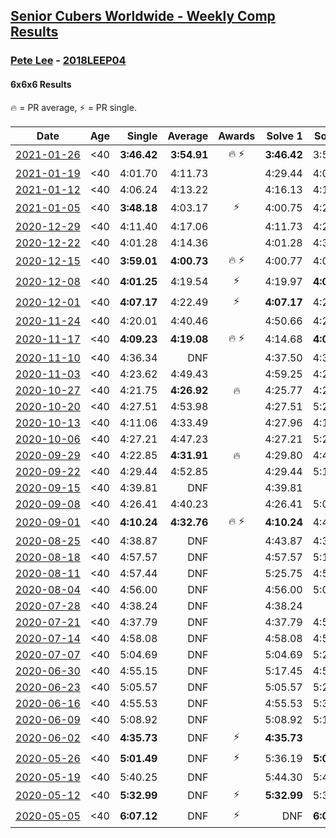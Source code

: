 <style>table {white-space: nowrap;}</style>

## [Senior Cubers Worldwide - Weekly Comp Results](/scw-comp/results/)
### [Pete Lee](README.md) - [2018LEEP04](https://www.worldcubeassociation.org/persons/2018LEEP04?event=666)
#### 6x6x6 Results

<span style="white-space: nowrap;">🔥 = PR average</span>, <span style="white-space: nowrap;">⚡ = PR single</span>.

| Date | Age | Single | Average | Awards | Solve 1 | Solve 2 | Solve 3 | Video |
| :--: | :--: | --: | --: | :--: | --: | --: | --: | :-- |
| [2021-01-26](../../results/2021-01-26/666.md) | <40 | **3:46.42** | **3:54.91** | 🔥 ⚡ | **3:46.42** | 3:50.36 | 4:07.96 | [Desktop](https://www.facebook.com/events/886756952081472/permalink/887799845310516) / [Mobile](https://m.facebook.com/events/886756952081472?view=permalink&id=887799845310516) |
| [2021-01-19](../../results/2021-01-19/666.md) | <40 | 4:01.70 | 4:11.73 |  | 4:29.44 | 4:04.06 | 4:01.70 | [Desktop](https://www.facebook.com/events/801984480354340/permalink/802385456980909) / [Mobile](https://m.facebook.com/events/801984480354340?view=permalink&id=802385456980909) |
| [2021-01-12](../../results/2021-01-12/666.md) | <40 | 4:06.24 | 4:13.22 |  | 4:16.13 | 4:17.28 | 4:06.24 | [Desktop](https://www.facebook.com/events/412251730086008/permalink/412908940020287) / [Mobile](https://m.facebook.com/events/412251730086008?view=permalink&id=412908940020287) |
| [2021-01-05](../../results/2021-01-05/666.md) | <40 | **3:48.18** | 4:03.17 | ⚡ | 4:00.75 | 4:20.57 | **3:48.18** | [Desktop](https://www.facebook.com/events/438895340619582/permalink/439927250516391) / [Mobile](https://m.facebook.com/events/438895340619582?view=permalink&id=439927250516391) |
| [2020-12-29](../../results/2020-12-29/666.md) | <40 | 4:11.40 | 4:17.06 |  | 4:11.73 | 4:28.05 | 4:11.40 | [Desktop](https://www.facebook.com/events/1086076581855919/permalink/1086716761791901) / [Mobile](https://m.facebook.com/events/1086076581855919?view=permalink&id=1086716761791901) |
| [2020-12-22](../../results/2020-12-22/666.md) | <40 | 4:01.28 | 4:14.36 |  | 4:01.28 | 4:31.63 | 4:10.16 | [Desktop](https://www.facebook.com/events/202563571576862/permalink/203893801443839) / [Mobile](https://m.facebook.com/events/202563571576862?view=permalink&id=203893801443839) |
| [2020-12-15](../../results/2020-12-15/666.md) | <40 | **3:59.01** | **4:00.73** | 🔥 ⚡ | 4:00.77 | 4:02.41 | **3:59.01** | [Desktop](https://www.facebook.com/events/380879093195746/permalink/381446746472314) / [Mobile](https://m.facebook.com/events/380879093195746?view=permalink&id=381446746472314) |
| [2020-12-08](../../results/2020-12-08/666.md) | <40 | **4:01.25** | 4:19.54 | ⚡ | 4:19.97 | **4:01.25** | 4:37.40 | [Desktop](https://www.facebook.com/events/209111367450307/permalink/210348740659903) / [Mobile](https://m.facebook.com/events/209111367450307?view=permalink&id=210348740659903) |
| [2020-12-01](../../results/2020-12-01/666.md) | <40 | **4:07.17** | 4:22.49 | ⚡ | **4:07.17** | 4:20.14 | 4:40.17 | [Desktop](https://www.facebook.com/events/1067911153659963/permalink/1069119403539138) / [Mobile](https://m.facebook.com/events/1067911153659963?view=permalink&id=1069119403539138) |
| [2020-11-24](../../results/2020-11-24/666.md) | <40 | 4:20.01 | 4:40.46 |  | 4:50.66 | 4:20.01 | 4:50.72 | [Desktop](https://www.facebook.com/events/383885642947563/permalink/385131879489606) / [Mobile](https://m.facebook.com/events/383885642947563?view=permalink&id=385131879489606) |
| [2020-11-17](../../results/2020-11-17/666.md) | <40 | **4:09.23** | **4:19.08** | 🔥 ⚡ | 4:14.68 | **4:09.23** | 4:33.32 | [Desktop](https://www.facebook.com/events/385577379164063/permalink/386924259029375) / [Mobile](https://m.facebook.com/events/385577379164063?view=permalink&id=386924259029375) |
| [2020-11-10](../../results/2020-11-10/666.md) | <40 | 4:36.34 | DNF |  | 4:37.50 | 4:36.34 | DNS | [Desktop](https://www.facebook.com/events/2956286364603224/permalink/2959388870959640) / [Mobile](https://m.facebook.com/events/2956286364603224?view=permalink&id=2959388870959640) |
| [2020-11-03](../../results/2020-11-03/666.md) | <40 | 4:23.62 | 4:49.43 |  | 4:59.25 | 4:23.62 | 5:05.41 | [Desktop](https://www.facebook.com/events/391709741873523/permalink/395581991486298) / [Mobile](https://m.facebook.com/events/391709741873523?view=permalink&id=395581991486298) |
| [2020-10-27](../../results/2020-10-27/666.md) | <40 | 4:21.75 | **4:26.92** | 🔥 | 4:25.77 | 4:21.75 | 4:33.24 | [Desktop](https://www.facebook.com/events/1621959871298390/permalink/1623989491095428) / [Mobile](https://m.facebook.com/events/1621959871298390?view=permalink&id=1623989491095428) |
| [2020-10-20](../../results/2020-10-20/666.md) | <40 | 4:27.51 | 4:53.98 |  | 4:27.51 | 5:20.16 | 4:54.28 | [Desktop](https://www.facebook.com/events/758279974902955/permalink/762983131099306) / [Mobile](https://m.facebook.com/events/758279974902955?view=permalink&id=762983131099306) |
| [2020-10-13](../../results/2020-10-13/666.md) | <40 | 4:11.06 | 4:33.49 |  | 4:27.96 | 4:11.06 | 5:01.46 | [Desktop](https://www.facebook.com/events/746942356162446/permalink/748066889383326) / [Mobile](https://m.facebook.com/events/746942356162446?view=permalink&id=748066889383326) |
| [2020-10-06](../../results/2020-10-06/666.md) | <40 | 4:27.21 | 4:47.23 |  | 4:27.21 | 5:21.59 | 4:32.89 | [Desktop](https://www.facebook.com/events/2766581680255939/permalink/2768196093427831) / [Mobile](https://m.facebook.com/events/2766581680255939?view=permalink&id=2768196093427831) |
| [2020-09-29](../../results/2020-09-29/666.md) | <40 | 4:22.85 | **4:31.91** | 🔥 | 4:29.80 | 4:43.07 | 4:22.85 | [Desktop](https://www.facebook.com/events/427181104911253/permalink/428657051430325) / [Mobile](https://m.facebook.com/events/427181104911253?view=permalink&id=428657051430325) |
| [2020-09-22](../../results/2020-09-22/666.md) | <40 | 4:29.44 | 4:52.85 |  | 4:29.44 | 5:17.81 | 4:51.30 | [Desktop](https://www.facebook.com/events/342541897161786/permalink/345620583520584) / [Mobile](https://m.facebook.com/events/342541897161786?view=permalink&id=345620583520584) |
| [2020-09-15](../../results/2020-09-15/666.md) | <40 | 4:39.81 | DNF |  | 4:39.81 | DNF | DNS | [Desktop](https://www.facebook.com/events/655903882008117/permalink/657355075196331) / [Mobile](https://m.facebook.com/events/655903882008117?view=permalink&id=657355075196331) |
| [2020-09-08](../../results/2020-09-08/666.md) | <40 | 4:26.41 | 4:40.23 |  | 4:26.41 | 5:02.61 | 4:31.67 | [Desktop](https://www.facebook.com/events/342884623427933/permalink/344242483292147) / [Mobile](https://m.facebook.com/events/342884623427933?view=permalink&id=344242483292147) |
| [2020-09-01](../../results/2020-09-01/666.md) | <40 | **4:10.24** | **4:32.76** | 🔥 ⚡ | **4:10.24** | 4:49.08 | 4:38.95 | [Desktop](https://www.facebook.com/events/987180995036806/permalink/988682058220033) / [Mobile](https://m.facebook.com/events/987180995036806?view=permalink&id=988682058220033) |
| [2020-08-25](../../results/2020-08-25/666.md) | <40 | 4:38.87 | DNF |  | 4:43.87 | 4:38.87 | DNS | [Desktop](https://www.facebook.com/events/375269430142971/permalink/376623503340897) / [Mobile](https://m.facebook.com/events/375269430142971?view=permalink&id=376623503340897) |
| [2020-08-18](../../results/2020-08-18/666.md) | <40 | 4:57.57 | DNF |  | 4:57.57 | 5:15.17 | DNS | [Desktop](https://www.facebook.com/events/3231806576868309/permalink/3237216246327342) / [Mobile](https://m.facebook.com/events/3231806576868309?view=permalink&id=3237216246327342) |
| [2020-08-11](../../results/2020-08-11/666.md) | <40 | 4:57.44 | DNF |  | 5:25.75 | 4:57.44 | DNS | [Desktop](https://www.facebook.com/events/1112228215845470/permalink/1113738029027822) / [Mobile](https://m.facebook.com/events/1112228215845470?view=permalink&id=1113738029027822) |
| [2020-08-04](../../results/2020-08-04/666.md) | <40 | 4:56.00 | DNF |  | 4:56.00 | 5:00.34 | DNS | [Desktop](https://www.facebook.com/events/770016233779888/permalink/771528106962034) / [Mobile](https://m.facebook.com/events/770016233779888?view=permalink&id=771528106962034) |
| [2020-07-28](../../results/2020-07-28/666.md) | <40 | 4:38.24 | DNF |  | 4:38.24 | DNF | DNS | [Desktop](https://www.facebook.com/events/299658408049797/permalink/300933144588990) / [Mobile](https://m.facebook.com/events/299658408049797?view=permalink&id=300933144588990) |
| [2020-07-21](../../results/2020-07-21/666.md) | <40 | 4:37.79 | DNF |  | 4:37.79 | 4:51.16 | DNS | [Desktop](https://www.facebook.com/events/3081159145282455/permalink/3082287121836324) / [Mobile](https://m.facebook.com/events/3081159145282455?view=permalink&id=3082287121836324) |
| [2020-07-14](../../results/2020-07-14/666.md) | <40 | 4:58.08 | DNF |  | 4:58.08 | 4:59.56 | DNS | [Desktop](https://www.facebook.com/events/2729568740635198/permalink/2730389147219824) / [Mobile](https://m.facebook.com/events/2729568740635198?view=permalink&id=2730389147219824) |
| [2020-07-07](../../results/2020-07-07/666.md) | <40 | 5:04.69 | DNF |  | 5:04.69 | 5:25.96 | DNS | [Desktop](https://www.facebook.com/events/307625317040136/permalink/308488300287171) / [Mobile](https://m.facebook.com/events/307625317040136?view=permalink&id=308488300287171) |
| [2020-06-30](../../results/2020-06-30/666.md) | <40 | 4:55.15 | DNF |  | 5:17.45 | 4:55.15 | DNS | [Desktop](https://www.facebook.com/events/284746466306313/permalink/285784319535861) / [Mobile](https://m.facebook.com/events/284746466306313?view=permalink&id=285784319535861) |
| [2020-06-23](../../results/2020-06-23/666.md) | <40 | 5:05.57 | DNF |  | 5:05.57 | 5:24.81 | DNS | [Desktop](https://www.facebook.com/events/268636114456043/permalink/269490254370629) / [Mobile](https://m.facebook.com/events/268636114456043?view=permalink&id=269490254370629) |
| [2020-06-16](../../results/2020-06-16/666.md) | <40 | 4:55.53 | DNF |  | 4:55.53 | 5:38.96 | DNS | [Desktop](https://www.facebook.com/events/256188575607890/permalink/257231552170259) / [Mobile](https://m.facebook.com/events/256188575607890?view=permalink&id=257231552170259) |
| [2020-06-09](../../results/2020-06-09/666.md) | <40 | 5:08.92 | DNF |  | 5:08.92 | 5:15.76 | DNS | [Desktop](https://www.facebook.com/events/1130228284009045/permalink/1131240830574457) / [Mobile](https://m.facebook.com/events/1130228284009045?view=permalink&id=1131240830574457) |
| [2020-06-02](../../results/2020-06-02/666.md) | <40 | **4:35.73** | DNF | ⚡ | **4:35.73** | DNF | DNS | [Desktop](https://www.facebook.com/events/573401076937046/permalink/574505536826600) / [Mobile](https://m.facebook.com/events/573401076937046?view=permalink&id=574505536826600) |
| [2020-05-26](../../results/2020-05-26/666.md) | <40 | **5:01.49** | DNF | ⚡ | 5:36.19 | **5:01.49** | DNS | [Desktop](https://www.facebook.com/events/637852836799991/permalink/638586916726583) / [Mobile](https://m.facebook.com/events/637852836799991?view=permalink&id=638586916726583) |
| [2020-05-19](../../results/2020-05-19/666.md) | <40 | 5:40.25 | DNF |  | 5:44.30 | 5:40.25 | DNS | [Desktop](https://www.facebook.com/events/201300894172579/permalink/201971677438834) / [Mobile](https://m.facebook.com/events/201300894172579?view=permalink&id=201971677438834) |
| [2020-05-12](../../results/2020-05-12/666.md) | <40 | **5:32.99** | DNF | ⚡ | **5:32.99** | 5:35.76 | DNS | [Desktop](https://www.facebook.com/events/276138643524223/permalink/276961166775304) / [Mobile](https://m.facebook.com/events/276138643524223?view=permalink&id=276961166775304) |
| [2020-05-05](../../results/2020-05-05/666.md) | <40 | **6:07.12** | DNF | ⚡ | DNF | **6:07.12** | DNS | [Desktop](https://www.facebook.com/events/557526585195168/permalink/558442738436886) / [Mobile](https://m.facebook.com/events/557526585195168?view=permalink&id=558442738436886) |


<!-- Global site tag (gtag.js) - Google Analytics -->
<script async src="https://www.googletagmanager.com/gtag/js?id=UA-86348435-3"></script>
<script>window.dataLayer = window.dataLayer || []; function gtag() {dataLayer.push(arguments);} gtag('js', new Date()); gtag('config', 'UA-86348435-3');</script>
